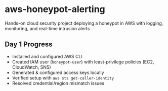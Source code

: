 # aws-honeypot-alerting
Hands-on cloud security project deploying a honeypot in AWS with logging, monitoring, and real-time intrusion alerts


## Day 1 Progress
- Installed and configured AWS CLI
- Created IAM user (`honeypot-user`) with least-privilege policies (EC2, CloudWatch, SNS)
- Generated & configured access keys locally
- Verified setup with `aws sts get-caller-identity`
- Resolved credential/region mismatch issues
